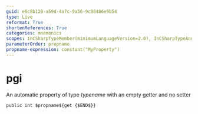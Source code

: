 ```yaml
---
guid: e6c8b128-a59d-4a7c-9a56-9c98486e9b54
type: Live
reformat: True
shortenReferences: True
categories: mnemonics
scopes: InCSharpTypeMember(minimumLanguageVersion=2.0), InCSharpTypeAndNamespace(minimumLanguageVersion=2.0)
parameterOrder: propname
propname-expression: constant("MyProperty")
---
```


# pgi

An automatic property of type $typename$ with an empty getter and no setter

```
public int $propname${get {$END$}}
```
